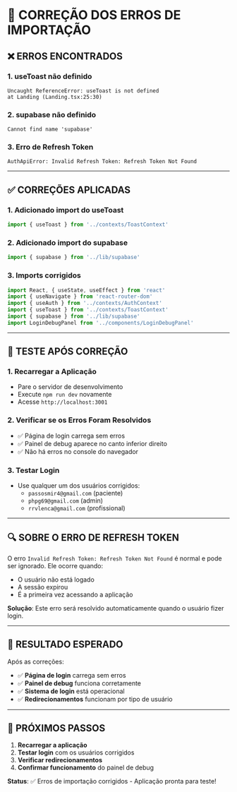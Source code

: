 # 🔧 CORREÇÃO DOS ERROS DE IMPORTAÇÃO

## ❌ **ERROS ENCONTRADOS**

### **1. useToast não definido**
```
Uncaught ReferenceError: useToast is not defined
at Landing (Landing.tsx:25:30)
```

### **2. supabase não definido**
```
Cannot find name 'supabase'
```

### **3. Erro de Refresh Token**
```
AuthApiError: Invalid Refresh Token: Refresh Token Not Found
```

---

## ✅ **CORREÇÕES APLICADAS**

### **1. Adicionado import do useToast**
```typescript
import { useToast } from '../contexts/ToastContext'
```

### **2. Adicionado import do supabase**
```typescript
import { supabase } from '../lib/supabase'
```

### **3. Imports corrigidos**
```typescript
import React, { useState, useEffect } from 'react'
import { useNavigate } from 'react-router-dom'
import { useAuth } from '../contexts/AuthContext'
import { useToast } from '../contexts/ToastContext'
import { supabase } from '../lib/supabase'
import LoginDebugPanel from '../components/LoginDebugPanel'
```

---

## 🧪 **TESTE APÓS CORREÇÃO**

### **1. Recarregar a Aplicação**
- Pare o servidor de desenvolvimento
- Execute `npm run dev` novamente
- Acesse `http://localhost:3001`

### **2. Verificar se os Erros Foram Resolvidos**
- ✅ Página de login carrega sem erros
- ✅ Painel de debug aparece no canto inferior direito
- ✅ Não há erros no console do navegador

### **3. Testar Login**
- Use qualquer um dos usuários corrigidos:
  - `passosmir4@gmail.com` (paciente)
  - `phpg69@gmail.com` (admin)
  - `rrvlenca@gmail.com` (profissional)

---

## 🔍 **SOBRE O ERRO DE REFRESH TOKEN**

O erro `Invalid Refresh Token: Refresh Token Not Found` é normal e pode ser ignorado. Ele ocorre quando:
- O usuário não está logado
- A sessão expirou
- É a primeira vez acessando a aplicação

**Solução**: Este erro será resolvido automaticamente quando o usuário fizer login.

---

## 🎯 **RESULTADO ESPERADO**

Após as correções:

- ✅ **Página de login** carrega sem erros
- ✅ **Painel de debug** funciona corretamente
- ✅ **Sistema de login** está operacional
- ✅ **Redirecionamentos** funcionam por tipo de usuário

---

## 🚀 **PRÓXIMOS PASSOS**

1. **Recarregar a aplicação**
2. **Testar login** com os usuários corrigidos
3. **Verificar redirecionamentos**
4. **Confirmar funcionamento** do painel de debug

**Status**: ✅ Erros de importação corrigidos - Aplicação pronta para teste!
